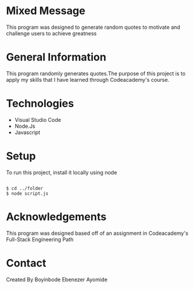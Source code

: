 # Mixed Message

This program was designed to generate random quotes to motivate and challenge users to achieve greatness

# General Information

This program randomly generates quotes.The purpose of this project is to apply my skills that I have learned through Codeacademy's course.

# Technologies

- Visual Studio Code
- Node.Js
- Javascript

# Setup

To run this project, install it locally using node

```

$ cd ../folder 
$ node script.js 

```

# Acknowledgements

This program was designed based off of an assignment in Codeacademy's Full-Stack Engineering Path

# Contact

Created By Boyinbode Ebenezer Ayomide
